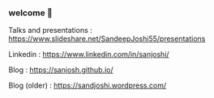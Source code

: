 ### welcome 👋

Talks and presentations : https://www.slideshare.net/SandeepJoshi55/presentations

Linkedin : https://www.linkedin.com/in/sanjoshi/

Blog : https://sanjosh.github.io/

Blog (older) : https://sandjoshi.wordpress.com/
